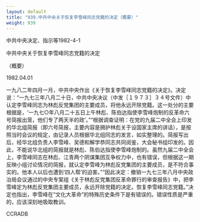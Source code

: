```yaml
---
layout: default
title: "939.中共中央关于恢复李雪峰同志党籍的决定（概要）"
weight: 939
---
```


中共中央决定、指示等1982-4-1

中共中央关于恢复李雪峰同志党籍的决定

（概要）

1982.04.01

一九八二年四月一月，中共中央作出《关于恢复李雪峰同志党籍的决定》。决定说：“一九七三年八月二十日，中共中央决议（中发［１９７３］３４号文件）中认定李雪峰同志为林彪反党集团的主要成员，将他永远开除党籍。这一处分的主要根据是，‘一九七○年八月二十五日上午林彪、陈伯达指使李雪峰炮制的反革命六号简报出笼，他们专了两天半的政’。”“根据调查证明：在党的九届二中全会上印发的华北组简报（即六号简报，主要内容是拥护林彪关于设国家主席的讲话），是按照当时会议的规定，由记录人员根据华北组同志的发言，如实整理的。简报写出后，经华北组负责人李雪峰、吴德和解学恭同志共同阅鉴，大会秘书组印发的。因此，不能说华北组的简报就是林彪、陈伯达指使李雪峰炮制的。虽然九届二中全会上，李雪峰同志在林彪、江青两个阴谋集团互争权力中，也有错误，但根据这一期反映小组讨论情况的简报，就认定李雪峰为林彪反党集团的主要成员，是不符合事实的。他本人以后也遭到‘四人帮’的迫害。”“因此决定：撤销一九七三年八月中央政治局会议通过的中央专案组《关于林彪反党集团反革命罪行的审查报告》中，把李雪峰定为林彪反党集团主要成员，永远开除党籍的决定。恢复李雪峰同志党籍。”决定也指出，李雪峰在“文化大革命”的特殊历史条件下是有错误的。错误性质是严重的，应该深刻地吸取教训。

CCRADB

